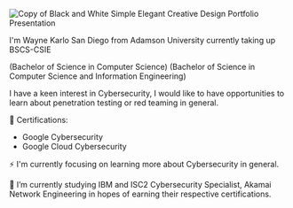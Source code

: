 ![Copy of Black and White Simple Elegant Creative Design Portfolio Presentation](https://github.com/waynekarlo/waynekarlo/assets/123581330/2dca1683-977f-4a19-b6e8-d14e4959b477)

I'm Wayne Karlo San Diego from Adamson University currently taking up BSCS-CSIE 

(Bachelor of Science in Computer Science) (Bachelor of Science in Computer Science and Information Engineering)

I have a keen interest in Cybersecurity, I would like to have opportunities to learn about penetration testing or red teaming in general.

🌱 Certifications:
  * Google Cybersecurity
  * Google Cloud Cybersecurity

⚡ I'm currently focusing on learning more about Cybersecurity in general.

🔭 I’m currently studying IBM and ISC2 Cybersecurity Specialist, Akamai Network Engineering in hopes of earning their respective certifications.

<!--
**waynekarlo/waynekarlo** is a ✨ _special_ ✨ repository because its `README.md` (this file) appears on your GitHub profile.

Here are some ideas to get you started:

- 🔭 I’m currently working on ...
- 🌱 I’m currently learning ...
- 👯 I’m looking to collaborate on ...
- 🤔 I’m looking for help with ...
- 💬 Ask me about ...
- 📫 How to reach me: ...
- 😄 Pronouns: ...
- ⚡ Fun fact: ...
-->
